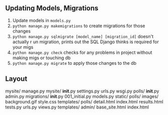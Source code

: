 ## Updating Models, Migrations
1. Update models in `models.py`
2. `python manage.py makemigrations` to create migrations for those changes
3. `python manage.py sqlmigrate [model_name] [migration_id]` doesn't actually r un migration, prints out the SQL Django thinks is required for your migs
4. `python manage.py check` checks for any problems in project without making migs or touching db
5. `python manage.py migrate` to apply those changes to the db

## Layout
mysite/
		manage.py
		mysite/
			__init__.py
			settings.py
			urls.py
			wsgi.py
    polls/
			__init__.py
			admin.py
			migrations/
				__init__.py
				001_initial.py
				models.py
				static/
					polls/
						images/
							background.gif
						style.css
				templates/
					polls/
						detail.html
							index.html
							results.html
				tests.py
				urls.py
				views.py
			templates/
				admin/
					base_site.html
					index.html